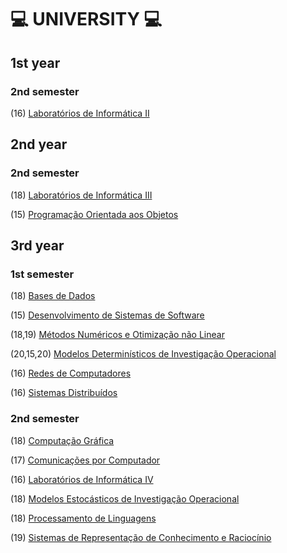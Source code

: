 # :computer: UNIVERSITY :computer:

## 1st year
### 2nd semester
(16) [Laboratórios de Informática II](https://github.com/rita-peixoto/uminho-lei/)

## 2nd year
### 2nd semester
(18) [Laboratórios de Informática III](https://github.com/rita-peixoto/uminho-lei/)

(15) [Programação Orientada aos Objetos](https://github.com/rita-peixoto/uminho-lei/)

## 3rd year
### 1st semester

(18) [Bases de Dados](https://github.com/rita-peixoto/uminho-lei/)

(15) [Desenvolvimento de Sistemas de Software](https://github.com/rita-peixoto/uminho-lei/)

(18,19) [Métodos Numéricos e Otimização não Linear](https://github.com/rita-peixoto/uminho-lei/)

(20,15,20) [Modelos Determinísticos de Investigação Operacional](https://github.com/rita-peixoto/uminho-lei/)

(16) [Redes de Computadores](https://github.com/rita-peixoto/uminho-lei/)

(16) [Sistemas Distribuídos](https://github.com/rita-peixoto/uminho-lei/)


### 2nd semester

(18) [Computação Gráfica](https://github.com/rita-peixoto/uminho-lei/)

(17) [Comunicações por Computador](https://github.com/rita-peixoto/uminho-lei/)

(16) [Laboratórios de Informática IV](https://github.com/rita-peixoto/uminho-lei/)

(18) [Modelos Estocásticos de Investigação Operacional](https://github.com/rita-peixoto/uminho-lei/)

(18) [Processamento de Linguagens](https://github.com/rita-peixoto/uminho-lei/)

(19) [Sistemas de Representação de Conhecimento e Raciocínio](https://github.com/rita-peixoto/uminho-lei/)







